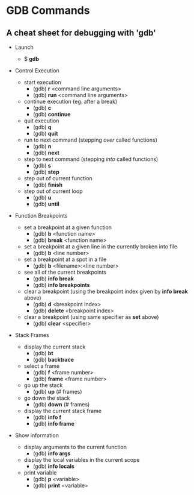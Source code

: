 # GDB Commands
## A cheat sheet for debugging with 'gdb'

* Launch
  *  $ **gdb** <executable file>

* Control Execution
  * start execution
    * (gdb) **r** \<command line arguments>
    * (gdb) **run** \<command line arguments>
  * continue execution (eg. after a break)
    * (gdb) **c**
    * (gdb) **continue**
  * quit execution
    * (gdb) **q**
    * (gdb) **quit**
  * run to next command (stepping *over* called functions)
    * (gdb) **n**
    * (gdb) **next**
  * step to next command (stepping *into* called functions)
    * (gdb) **s**
    * (gdb) **step**
  * step out of current function
    * (gdb) **finish**
  * step out of current loop
    * (gdb) **u**
    * (gdb) **until**

* Function Breakpoints
  * set a breakpoint at a given function
    * (gdb) **b** \<function name>
    * (gdb) **break** \<function name>
  * set a breakpoint at a given line in the currently broken into file
    * (gdb) **b** \<line number>
  * set a breakpoint at a spot in a file
    * (gdb) **b** \<filename>:\<line number>
  * see all of the current breakpoints
    * (gdb) **info break**
    * (gdb) **info breakpoints**
  * clear a breakpoint (using the breakpoint index given by **info break** above)
    * (gdb) **d** \<breakpoint index>
    * (gdb) **delete** \<breakpoint index>
  * clear a breakpoint (using same specifier as **set** above)
    * (gdb) **clear** \<specifier>

* Stack Frames
  * display the current stack
    * (gdb) **bt**
    * (gdb) **backtrace**
  * select a frame
    * (gdb) **f** \<frame number>
    * (gdb) **frame** \<frame number>
  * go up the stack
    * (gdb) **up** (# frames)
  * go down the stack
    * (gdb) **down** (# frames)
  * display the current stack frame
    * (gdb) **info f**
    * (gdb) **info frame**

* Show information
  * display arguments to the current function
    * (gdb) **info args**
  * display the local variables in the current scope
    * (gdb) **info locals**
  * print variable
    * (gdb) **p** \<variable>
    * (gdb) **print** \<variable>    
